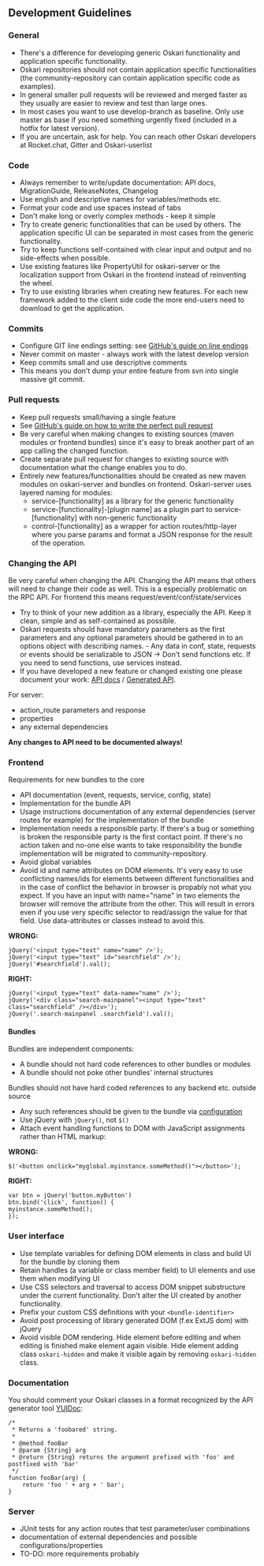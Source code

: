 ## Development Guidelines

### General

- There's a difference for developing generic Oskari functionality and application specific functionality.
- Oskari repositories should not contain application specific functionalities (the community-repository can contain application specific code as examples).
- In general smaller pull requests will be reviewed and merged faster as they usually are easier to review and test than large ones.
- In most cases you want to use develop-branch as baseline. Only use master as base if you need something urgently fixed (included in a hotfix for latest version).
- If you are uncertain, ask for help. You can reach other Oskari developers at Rocket.chat, Gitter and Oskari-userlist

### Code

- Always remember to write/update documentation: API docs, MigrationGuide, ReleaseNotes, Changelog
- Use english and descriptive names for variables/methods etc.
- Format your code and use spaces instead of tabs
- Don't make long or overly complex methods - keep it simple
- Try to create generic functionalities that can be used by others. The application specific UI can be separated in most cases from the generic functionality.
- Try to keep functions self-contained with clear input and output and no side-effects when possible.
- Use existing features like PropertyUtil for oskari-server or the localization support from Oskari in the frontend instead of reinventing the wheel.
- Try to use existing libraries when creating new features. For each new framework added to the client side code the more end-users need to download to get the application.

### Commits

- Configure GIT line endings setting: see [GitHub's guide on line endings](https://help.github.com/articles/dealing-with-line-endings/)
- Never commit on master - always work with the latest develop version
- Keep commits small and use descriptive comments
- This means you don't dump your entire feature from svn into single massive git commit.

### Pull requests

- Keep pull requests small/having a single feature
- See [GitHub's guide on how to write the perfect pull request](https://github.com/blog/1943-how-to-write-the-perfect-pull-request)
- Be very careful when making changes to existing sources (maven modules or frontend bundles) since it's easy to break another part of an app calling the changed function.
- Create separate pull request for changes to existing source with documentation what the change enables you to do.
- Entirely new features/functionalities should be created as new maven modules on oskari-server and bundles on frontend. Oskari-server uses layered naming for modules:
    - service-[functionality] as a library for the generic functionality
    - service-[functionality]-[plugin name] as a plugin part to service-[functionality] with non-generic functionality
    - control-[functionality] as a wrapper for action routes/http-layer where you parse params and format a JSON response for the result of the operation.

### Changing the API

Be very careful when changing the API. Changing the API means that others will need to change their code as well. This is a especially problematic on the RPC API. For frontend this means request/event/conf/state/services

- Try to think of your new addition as a library, especially the API. Keep it clean, simple and as self-contained as possible.
- Oskari requests should have mandatory parameters as the first parameters and any optional parameters should be gathered in to an options object with describing names. - Any data in conf, state, requests or events should be serializable to JSON -> Don't send functions etc. If you need to send functions, use services instead.
- If you have developed a new feature or changed existing one please document your work: [API docs](LINK) / [Generated API](LINK).

For server:

- action_route parameters and response
- properties
- any external dependencies


**Any changes to API need to be documented always!**


### Frontend

Requirements for new bundles to the core
- API documentation (event, requests, service, config, state)
- Implementation for the bundle API
- Usage instructions documentation of any external dependencies (server routes for example) for the implementation of the bundle
- Implementation needs a responsible party. If there's a bug or something is broken the responsible party is the first contact point. If there's no action taken and no-one else wants to take responsibility the bundle implementation will be migrated to community-repository.
- Avoid global variables
- Avoid id and name attributes on DOM elements. It's very easy to use conflicting names/ids for elements between different functionalities and in the case of conflict the behavior in browser is propably not what you expect. If you have an input with name="name" in two elements the browser will remove the attribute from the other. This will result in errors even if you use very specific selector to read/assign the value for that field. Use data-attributes or classes instead to avoid this.

**WRONG:**

    jQuery('<input type="text" name="name" />');
    jQuery('<input type="text" id="searchfield" />');
    jQuery('#searchfield').val();

**RIGHT:**

    jQuery('<input type="text" data-name="name" />');
    jQuery('<div class="search-mainpanel"><input type="text" class="searchfield" /></div>');
    jQuery('.search-mainpanel .searchfield').val();

#### Bundles

Bundles are independent components:
- A bundle should not hard code references to other bundles or modules
- A bundle should not poke other bundles' internal structures

Bundles should not have hard coded references to any backend etc. outside source
- Any such references should be given to the bundle via [configuration](LINK_Oskari_bundle_configuration)
- Use jQuery with `jQuery()`, not `$()`
- Attach event handling functions to DOM with JavaScript assignments rather than HTML markup:

**WRONG:**

    $('<button onclick="myglobal.myinstance.someMethod()"></button>');

**RIGHT:**

    var btn = jQuery('button.myButton')
    btn.bind('click', function() {
    myinstance.someMethod();
    });

### User interface
- Use template variables for defining DOM elements in class and build UI for the bundle by cloning them
- Retain handles (a variable or class member field) to UI elements and use them when modifying UI
- Use CSS selectors and traversal to access DOM snippet substructure under the current functionality. Don't alter the UI created by another functionality.
- Prefix your custom CSS definitions with your `<bundle-identifier>`
- Avoid post processing of library generated DOM (f.ex ExtJS dom) with jQuery
- Avoid visible DOM rendering. Hide element before editing and when editing is finished make element again visible. Hide element adding class `oskari-hidden` and make it visible again by removing `oskari-hidden` class.

### Documentation

You should comment your Oskari classes in a format recognized by the API generator tool [YUIDoc](https://yui.github.io/yuidoc/):

    /*
     * Returns a 'foobared' string.
     *
     * @method fooBar
     * @param {String} arg
     * @return {String} returns the argument prefixed with 'foo' and postfixed with 'bar'
     */
    function fooBar(arg) {
        return 'foo ' + arg + ' bar';
    }

### Server

- JUnit tests for any action routes that test parameter/user combinations
- documentation of external dependencies and possible configurations/properties
- TO-DO: more requirements probably